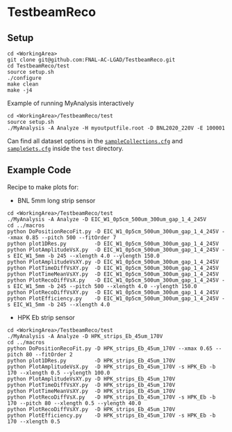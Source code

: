 # TestbeamReco

## Setup
```
cd <WorkingArea>
git clone git@github.com:FNAL-AC-LGAD/TestbeamReco.git
cd TestbeamReco/test
source setup.sh
./configure
make clean
make -j4
```

Example of running MyAnalysis interactively
```
cd <WorkingArea>/TestbeamReco/test
source setup.sh
./MyAnalysis -A Analyze -H myoutputfile.root -D BNL2020_220V -E 100001
```

Can find all dataset options in the [`sampleCollections.cfg`](./test/sampleCollections.cfg) and  [`sampleSets.cfg`](./test/sampleSets.cfg) inside the `test` directory.


## Example Code

Recipe to make plots for:
* BNL 5mm long strip sensor
```
cd <WorkingArea>/TestbeamReco/test
./MyAnalysis -A Analyze -D EIC_W1_0p5cm_500um_300um_gap_1_4_245V
cd ../macros
python DoPositionRecoFit.py -D EIC_W1_0p5cm_500um_300um_gap_1_4_245V --xmax 0.85 --pitch 500 --fitOrder 7 
python plot1DRes.py         -D EIC_W1_0p5cm_500um_300um_gap_1_4_245V
python PlotAmplitudeVsX.py  -D EIC_W1_0p5cm_500um_300um_gap_1_4_245V -s EIC_W1_5mm -b 245 --xlength 4.0 --ylength 150.0
python PlotAmplitudeVsXY.py -D EIC_W1_0p5cm_500um_300um_gap_1_4_245V
python PlotTimeDiffVsXY.py  -D EIC_W1_0p5cm_500um_300um_gap_1_4_245V
python PlotTimeMeanVsXY.py  -D EIC_W1_0p5cm_500um_300um_gap_1_4_245V
python PlotRecoDiffVsX.py   -D EIC_W1_0p5cm_500um_300um_gap_1_4_245V -s EIC_W1_5mm -b 245 --pitch 500 --xlength 4.0 --ylength 150.0
python PlotRecoDiffVsXY.py  -D EIC_W1_0p5cm_500um_300um_gap_1_4_245V
python PlotEfficiency.py    -D EIC_W1_0p5cm_500um_300um_gap_1_4_245V -s EIC_W1_5mm -b 245 --xlength 4.0
```
* HPK Eb strip sensor
```
cd <WorkingArea>/TestbeamReco/test
./MyAnalysis -A Analyze -D HPK_strips_Eb_45um_170V
cd ../macros
python DoPositionRecoFit.py -D HPK_strips_Eb_45um_170V --xmax 0.65 --pitch 80 --fitOrder 2 
python plot1DRes.py         -D HPK_strips_Eb_45um_170V
python PlotAmplitudeVsX.py  -D HPK_strips_Eb_45um_170V -s HPK_Eb -b 170 --xlength 0.5 --ylength 100.0
python PlotAmplitudeVsXY.py -D HPK_strips_Eb_45um_170V
python PlotTimeDiffVsXY.py  -D HPK_strips_Eb_45um_170V
python PlotTimeMeanVsXY.py  -D HPK_strips_Eb_45um_170V
python PlotRecoDiffVsX.py   -D HPK_strips_Eb_45um_170V -s HPK_Eb -b 170 --pitch 80 --xlength 0.5 --ylength 40.0
python PlotRecoDiffVsXY.py  -D HPK_strips_Eb_45um_170V
python PlotEfficiency.py    -D HPK_strips_Eb_45um_170V -s HPK_Eb -b 170 --xlength 0.5
```
